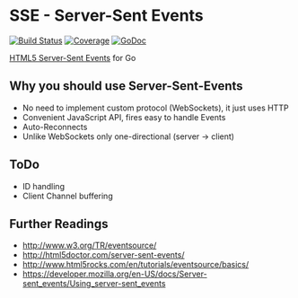 # SSE - Server-Sent Events
[![Build Status](https://travis-ci.org/julienschmidt/sse.svg)](https://travis-ci.org/julienschmidt/sse) [![Coverage](http://gocover.io/_badge/github.com/julienschmidt/sse?0)](http://gocover.io/github.com/julienschmidt/sse) [![GoDoc](https://godoc.org/github.com/julienschmidt/sse?status.svg)](https://godoc.org/github.com/julienschmidt/sse)

[HTML5 Server-Sent Events](http://www.w3.org/TR/eventsource/) for Go

## Why you should use Server-Sent-Events
- No need to implement custom protocol (WebSockets), it just uses HTTP
- Convenient JavaScript API, fires easy to handle Events
- Auto-Reconnects
- Unlike WebSockets only one-directional (server -> client)

## ToDo
- ID handling
- Client Channel buffering

## Further Readings
- http://www.w3.org/TR/eventsource/
- http://html5doctor.com/server-sent-events/
- http://www.html5rocks.com/en/tutorials/eventsource/basics/
- https://developer.mozilla.org/en-US/docs/Server-sent_events/Using_server-sent_events
